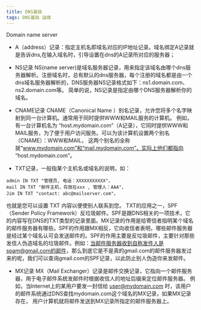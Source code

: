 ```yaml
---
title: DNS基础
tags: DNS基础 运维
---
```

  Domain name server
  
- A（address）记录：指定主机名即域名对应的IP地址记录。域名绑定A记录就是告诉dns,在输入域名时，引导设置在dns的A记录所对应的服务器；

- NS记录 NS(name server)是域名服务器记录，用来指定该域名由哪个dns服务器解析。注册域名时，总有默认的dns服务器，每个注册的域名都是由一个dns域名服务器解析的，DNS服务器NS记录格式如下：ns1.domain.com、ns2.domain.com等。 简单的说，NS记录是指定由哪个DNS服务器解析你的域名。 

- CNAME记录 CNAME（Canonical Name ）别名记录，允许您将多个名字映射到同一台计算机。通常用于同时提供WWW和MAIL服务的计算机。
例如，有一台计算机名为 “host.mydomain.com”（A记录），它同时提供WWW和MAIL服务，为了便于用户访问服务。可以为该计算机设置两个别名（CNAME）：WWW和MAIL， 这两个别名的全称就“www.mydomain.com”和“mail.mydomain.com”，实际上他们都指向 “host.mydomain.com”。 

- TXT记录，一般指某个主机名或域名的说明，如：
```
admin IN TXT "管理员, 电话：XXXXXXXXXXX"，
mail IN TXT "邮件主机，存放在xxx , 管理人：AAA"，
Jim IN TXT "contact: abc@mailserver.com"，
```
也就是您可以设置 TXT 内容以便使别人联系到您。 
TXT的应用之一，SPF（Sender Policy Framework）反垃圾邮件。SPF是跟DNS相关的一项技术，它的内容写在DNS的TXT类型的记录里面。MX记录的作用是给寄信者指明某个域名的邮件服务器有哪些。SPF的作用跟MX相反，它向收信者表明，哪些邮件服务器是经过某个域名认可会发送邮件的。SPF的作用主要是反垃圾邮件，主要针对那些发信人伪造域名的垃圾邮件。例如：当邮件服务器收到自称发件人是spam@gmail.com的邮件，那么到底它是不是真的gmail.com的邮件服务器发过来的呢，我们可以查询gmail.com的SPF记录，以此防止别人伪造你来发邮件。

- MX记录 MX（Mail Exchanger）记录是邮件交换记录，它指向一个邮件服务器，用于电子邮件系统发邮件时根据收信人的地址后缀来定位邮件服务器。
例如，当Internet上的某用户要发一封信给 user@mydomain.com 时，该用户的邮件系统通过DNS查找mydomain.com这个域名的MX记录，如果MX记录存在， 用户计算机就将邮件发送到MX记录所指定的邮件服务器上。 